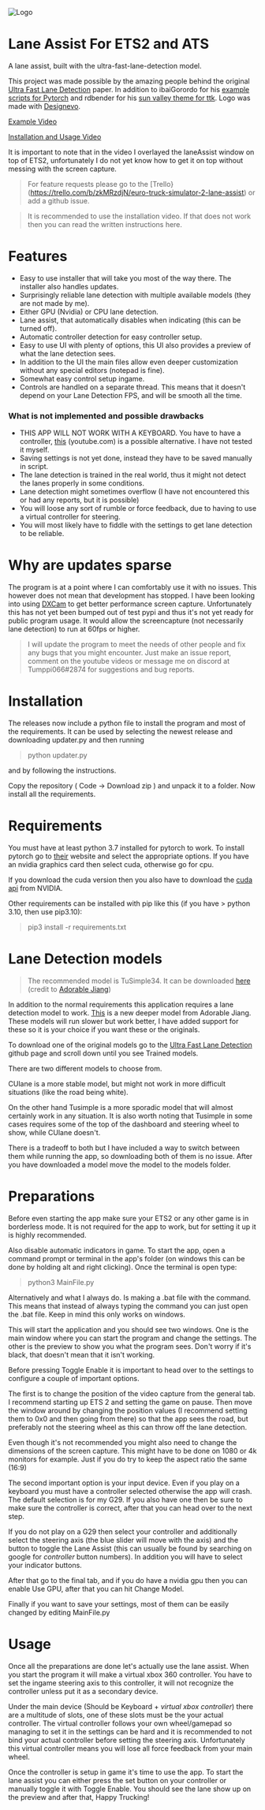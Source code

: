 ![Logo](LaneAssistLogoWide.jpg)
# Lane Assist For ETS2 and ATS
A lane assist, built with the ultra-fast-lane-detection model.

This project was made possible by the amazing people behind the original [Ultra Fast Lane Detection](https://github.com/cfzd/Ultra-Fast-Lane-Detection) paper.
In addition to ibaiGorordo for his [example scripts for Pytorch](https://github.com/ibaiGorordo/Ultrafast-Lane-Detection-Inference-Pytorch-) and rdbender for his  [sun valley theme for ttk](https://github.com/rdbende/Sun-Valley-ttk-theme). Logo was made with [Designevo](https://www.designevo.com/).

[Example Video](https://youtu.be/oHBFTHrOqCU)

[Installation and Usage Video](https://www.youtube.com/watch?v=TNXlCT3Zr6Y)

It is important to note that in the video I overlayed the laneAssist window on top of ETS2, unfortunately I do not yet know how to get it on top without messing with the screen capture.

> For feature requests please go to the [Trello}(https://trello.com/b/zkMRzdjN/euro-truck-simulator-2-lane-assist) or add a github issue.

> It is recommended to use the installation video. If that does not work then you can read the written instructions here.

# Features
- Easy to use installer that will take you most of the way there. The installer also handles updates.
- Surprisingly reliable lane detection with multiple available models (they are not made by me).
- Either GPU (Nvidia) or CPU lane detection.
- Lane assist, that automatically disables when indicating (this can be turned off).
- Automatic controller detection for easy controller setup.
- Easy to use UI with plenty of options, this UI also provides a preview of what the lane detection sees.
- In addition to the UI the main files allow even deeper customization without any special editors (notepad is fine).
- Somewhat easy control setup ingame.
- Controls are handled on a separate thread. This means that it doesn't depend on your Lane Detection FPS, and will be smooth all the time.

### What is not implemented and possible drawbacks
- THIS APP WILL NOT WORK WITH A KEYBOARD. You have to have a controller, [this](https://www.youtube.com/watch?v=_UHNavRGav4) (youtube.com) is a possible alternative. I have not tested it myself.
- Saving settings is not yet done, instead they have to be saved manually in script.
- The lane detection is trained in the real world, thus it might not detect the lanes properly in some conditions.
- Lane detection might sometimes overflow (I have not encountered this or had any reports, but it is possible)
- You will loose any sort of rumble or force feedback, due to having to use a virtual controller for steering.
- You will most likely have to fiddle with the settings to get lane detection to be reliable.

# Why are updates sparse
The program is at a point where I can comfortably use it with no issues. This however does not mean that development has stopped. I have been looking into using [DXCam](https://github.com/ra1nty/DXcam) to get better performance screen capture. Unfortunately this has not yet been bumped out of test pypi and thus it's not yet ready for public program usage. It would allow the screencapture (not necessarily lane detection) to run at 60fps or higher. 

> I will update the program to meet the needs of other people and fix any bugs that you might encounter. Just make an issue report, comment on the youtube videos or message me on discord at Tumppi066#2874 for suggestions and bug reports.

# Installation
The releases now include a python file to install the program and most of the requirements.
It can be used by selecting the newest release and downloading updater.py and then running
> python updater.py

and by following the instructions.

Copy the repository ( Code -> Download zip ) and unpack it to a folder. Now install all the requirements.

# Requirements
You must have at least python 3.7 installed for pytorch to work.
To install pytorch go to [their](https://pytorch.org/get-started/locally/) website and select the appropriate options.
If you have an nvidia graphics card then select cuda, otherwise go for cpu. 

If you download the cuda version then you also have to download the [cuda api](https://developer.nvidia.com/cuda-downloads) from NVIDIA.

Other requirements can be installed with pip like this (if you have > python 3.10, then use pip3.10):
> pip3 install -r requirements.txt

# Lane Detection models
> The recommended model is TuSimple34. It can be downloaded [here](https://entuedu-my.sharepoint.com/personal/n1906798f_e_ntu_edu_sg/_layouts/15/onedrive.aspx?id=%2Fpersonal%2Fn1906798f%5Fe%5Fntu%5Fedu%5Fsg%2FDocuments%2FUltra%2DFast%2DLane%2DDetection%5Fweights&ga=1) (credit to [Adorable Jiang](https://github.com/AdorableJiang))

In addition to the normal requirements this application requires a lane detection model to work.
[This](https://github.com/cfzd/Ultra-Fast-Lane-Detection/issues/270) is a new deeper model from Adorable Jiang. These models will run slower but work better, I have added support for these so it is your choice if you want these or the originals.

To download one of the original models go to the [Ultra Fast Lane Detection](https://github.com/cfzd/Ultra-Fast-Lane-Detection) github page and scroll down until you see Trained models.

There are two different models to choose from. 

CUlane is a more stable model, but might not work in more difficult situations (like the road being white). 

On the other hand Tusimple is a more sporadic model that will almost certainly work in any situation. It is also worth noting that Tusimple in some cases requires some of the top of the dashboard and steering wheel to show, while CUlane doesn't. 

There is a tradeoff to both but I have included a way to switch between them while running the app, so downloading both of them is no issue.
After you have downloaded a model move the model to the models folder.

# Preparations
Before even starting the app make sure your ETS2 or any other game is in borderless mode. It is not required for the app to work, but for setting it up it is highly recommended. 

Also disable automatic indicators in game. To start the app, open a command prompt or terminal in the app's folder (on windows this can be done by holding alt and right clicking). Once the terminal is open type:
> python3 MainFile.py

Alternatively and what I always do. Is making a .bat file with the command. This means that instead of always typing the command you can just open the .bat file. Keep in mind this only works on windows.

This will start the application and you should see two windows. One is the main window where you can start the program and change the settings. The other is the preview to show you what the program sees. Don't worry if it's black, that doesn't mean that it isn't working.

Before pressing Toggle Enable it is important to head over to the settings to configure a couple of important options.

The first is to change the position of the video capture from the general tab. I recommend starting up ETS 2 and setting the game on pause. Then move the window around by changing the position values (I recommend setting them to 0x0 and then going from there) so that the app sees the road, but preferably not the steering wheel as this can throw off the lane detection. 

Even though it's not recommended you might also need to change the dimensions of the screen capture. This might have to be done on 1080 or 4k monitors for example. Just if you do try to keep the aspect ratio the same (16:9)

The second important option is your input device. Even if you play on a keyboard you must have a controller selected otherwise the app will crash. The default selection is for my G29. If you also have one then be sure to make sure the controller is correct, after that you can head over to the next step. 

If you do not play on a G29 then select your controller and additionally select the steering axis (the blue slider will move with the axis) and the button to toggle the Lane Assist (this can usually be found by searching on google for *controller* button numbers). In addition you will have to select your indicator buttons.

After that go to the final tab, and if you do have a nvidia gpu then you can enable Use GPU, after that you can hit Change Model.

Finally if you want to save your settings, most of them can be easily changed by editing MainFile.py

# Usage
Once all the preparations are done let's actually use the lane assist. When you start the program it will make a virtual xbox 360 controller. You have to set the ingame steering axis to this controller, it will not recognize the controller unless put it as a secondary device. 

Under the main device (Should be Keyboard + *virtual xbox controller*) there are a multitude of slots, one of these slots must be the your actual controller. The virtual controller follows your own wheel/gamepad so managing to set it in the settings can be hard and it is recommended to not bind your actual controller before setting the steering axis. Unfortunately this virtual controller means you will lose all force feedback from your main wheel. 

Once the controller is setup in game it's time to use the app. To start the lane assist you can either press the set button on your controller or manually toggle it with Toggle Enable. You should see the lane show up on the preview and after that, Happy Trucking!
